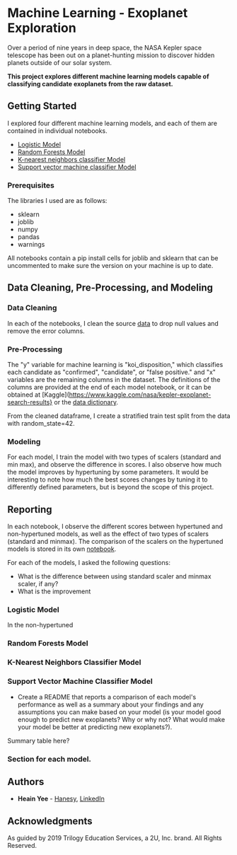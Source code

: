 # Machine Learning - Exoplanet Exploration

Over a period of nine years in deep space, the NASA Kepler space telescope has been out on a planet-hunting mission to discover hidden planets outside of our solar system. 

<b> This project explores different machine learning models capable of classifying candidate exoplanets from the raw dataset. </b>

## Getting Started

I explored four different machine learning models, and each of them are contained in individual notebooks. 
* [Logistic Model](logistic_model.ipynb)
* [Random Forests Model](Forests_Model.ipynb)
* [K-nearest neighbors classifier Model](KNN_Model.ipynb)
* [Support vector machine classifier Model](SVC_model.ipynb)

### Prerequisites

The libraries I used are as follows:
* sklearn
* joblib
* numpy
* pandas
* warnings

All notebooks contain a pip install cells for joblib and sklearn that can be uncommented to make sure the version on your machine is up to date.

## Data Cleaning, Pre-Processing, and Modeling
### Data Cleaning
In each of the notebooks, I clean the source [data](data) to drop null values and remove the error columns. 

### Pre-Processing
The "y" variable for machine learning is "koi_disposition," which classifies each candidate as "confirmed", "candidate", or "false positive."  and "x" variables are the remaining columns in the dataset. The definitions of the columns are provided at the end of each model notebook, or it can be obtained at [Kaggle](https://www.kaggle.com/nasa/kepler-exoplanet-search-results} or the [data dictionary](https://exoplanetarchive.ipac.caltech.edu/docs/API_kepcandidate_columns.html).

From the cleaned dataframe, I create a stratified train test split from the data with random_state=42.

### Modeling
For each model, I train the model with two types of scalers (standard and min max), and observe the difference in scores.
I also observe how much the model improves by hypertuning by some parameters. It would be interesting to note how much the best scores changes by tuning it to differently defined parameters, but is beyond the scope of this project. 

## Reporting

In each notebook, I observe the different scores between hypertuned and non-hypertuned models, as well as the effect of two types of scalers (standard and minmax). The comparison of the scalers on the hypertuned models is stored in its own [notebook](Model_Comparison.ipynb).

For each of the models, I asked the following questions:
* What is the difference between using standard scaler and minmax scaler, if any?
* What is the improvement 


### Logistic Model
In the non-hypertuned 

### Random Forests Model
### K-Nearest Neighbors Classifier Model
### Support Vector Machine Classifier Model


* Create a README that reports a comparison of each model's performance as well as a summary about your findings and any assumptions you can make based on your model (is your model good enough to predict new exoplanets? Why or why not? What would make your model be better at predicting new exoplanets?).

Summary table here?

### Section for each model.


## Authors

* **Heain Yee** - [Hanesy](https://github.com/hanesy), [LinkedIn](https://www.linkedin.com/in/heain-yee-82105818/)

## Acknowledgments

As guided by 2019 Trilogy Education Services, a 2U, Inc. brand. All Rights Reserved.